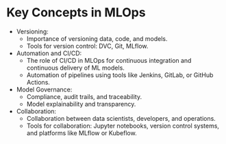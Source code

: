 # Key Concepts in MLOps
  - Versioning: 
    - Importance of versioning data, code, and models.
    - Tools for version control: DVC, Git, MLflow.
  - Automation and CI/CD: 
    - The role of CI/CD in MLOps for continuous integration and continuous delivery of ML models.
    - Automation of pipelines using tools like Jenkins, GitLab, or GitHub Actions.
  - Model Governance:
    - Compliance, audit trails, and traceability.
    - Model explainability and transparency.
  - Collaboration: 
    - Collaboration between data scientists, developers, and operations.
    - Tools for collaboration: Jupyter notebooks, version control systems, and platforms like MLflow or Kubeflow.
